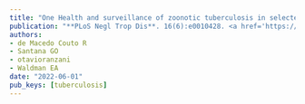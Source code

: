```yaml
---
title: "One Health and surveillance of zoonotic tuberculosis in selected low-income, middle-income and high-income countries: A systematic review"
publication: "**PLoS Negl Trop Dis**. 16(6):e0010428. <a href='https://doi.org/10.1371/journal.pntd.0010428' target='_blank' rel='noopener noreferrer'>10.1371/journal.pntd.0010428</a>"
authors:
- de Macedo Couto R
- Santana GO
- otavioranzani
- Waldman EA
date: "2022-06-01"
pub_keys: [tuberculosis]
---
```

